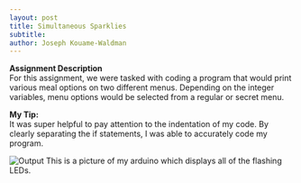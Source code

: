 ```yaml
---
layout: post
title: Simultaneous Sparklies 
subtitle:
author: Joseph Kouame-Waldman
---
```

**Assignment Description**\
For this assignment, we were tasked with coding a program that would print various meal options on two different menus. Depending on the integer variables, menu options would be selected from a regular or secret menu.

**My Tip:**\
It was super helpful to pay attention to the indentation of my code. By clearly separating the if statements, I was able to accurately code my program.

![Output](https://josephk-w.github.io/assets/img/Image1104.jpeg)
This is a picture of my arduino which displays all of the flashing LEDs.
